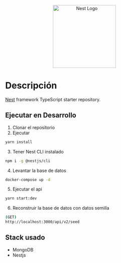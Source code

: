 <p align="center">
  <a href="http://nestjs.com/" target="blank"><img src="https://nestjs.com/img/logo-small.svg" width="200" alt="Nest Logo" /></a>
</p>

[circleci-image]: https://img.shields.io/circleci/build/github/nestjs/nest/master?token=abc123def456
[circleci-url]: https://circleci.com/gh/nestjs/nest

# Descripción

[Nest](https://github.com/nestjs/nest) framework TypeScript starter repository.

## Ejecutar en Desarrollo

1. Clonar el repositorio
2. Ejecutar

```bash
yarn install
```

3. Tener Nest CLI instalado

```bash
npm i -g @nestjs/cli
```

4. Levantar la base de datos

```bash
docker-compose up -d
```

5. Ejecutar el api

```bash
yarn start:dev
```

6. Reconstruir la base de datos con datos semilla

```bash
(GET)
http://localhost:3000/api/v2/seed
```

## Stack usado

* MongoDB
* Nestjs
